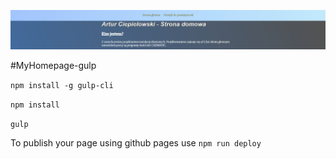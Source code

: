 ![Homepage screenshot](github/readMe.jpg)

#MyHomepage-gulp

`npm install -g gulp-cli`

`npm install`

`gulp`

To publish your page using github pages use `npm run deploy`
